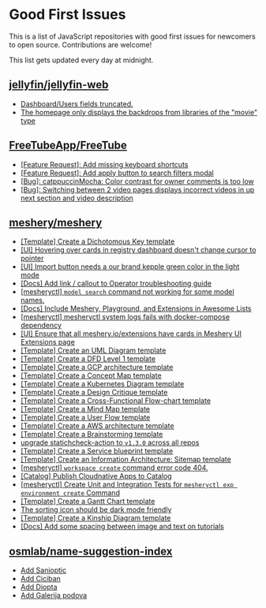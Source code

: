 # Good First Issues

This is a list of JavaScript repositories with good first issues for newcomers to open source. Contributions are welcome!

This list gets updated every day at midnight.

## [jellyfin/jellyfin-web](https://github.com/jellyfin/jellyfin-web)

- [Dashboard/Users fields truncated.](https://github.com/jellyfin/jellyfin-web/issues/5608)
- [The homepage only displays the backdrops from libraries of the "movie" type](https://github.com/jellyfin/jellyfin-web/issues/4077)

## [FreeTubeApp/FreeTube](https://github.com/FreeTubeApp/FreeTube)

- [[Feature Request]: Add missing keyboard shortcuts](https://github.com/FreeTubeApp/FreeTube/issues/2138)
- [[Feature Request]: Add apply button to search filters modal](https://github.com/FreeTubeApp/FreeTube/issues/6194)
- [[Bug]: catppuccinMocha: Color contrast for owner comments is too low](https://github.com/FreeTubeApp/FreeTube/issues/6597)
- [[Bug]: Switching between 2 video pages displays incorrect videos in up next section and video description](https://github.com/FreeTubeApp/FreeTube/issues/2261)

## [meshery/meshery](https://github.com/meshery/meshery)

- [[Template] Create a Dichotomous Key template](https://github.com/meshery/meshery/issues/12463)
- [[UI] Hovering over cards in registry dashboard doesn't change cursor to pointer](https://github.com/meshery/meshery/issues/13743)
- [[UI] Import button needs a our brand kepple green color in the light mode](https://github.com/meshery/meshery/issues/13796)
- [[Docs] Add link / callout to Operator troubleshooting guide](https://github.com/meshery/meshery/issues/13706)
- [[mesheryctl] `model search` command not working for some model names.](https://github.com/meshery/meshery/issues/11319)
- [[Docs] Include Meshery, Playground, and Extensions in Awesome Lists](https://github.com/meshery/meshery/issues/13426)
- [[mesheryctl] mesheryctl system logs fails with docker-compose dependency](https://github.com/meshery/meshery/issues/10777)
- [[UI] Ensure that all meshery.io/extensions have cards in Meshery UI Extensions page](https://github.com/meshery/meshery/issues/13623)
- [[Template] Create an UML Diagram template](https://github.com/meshery/meshery/issues/12451)
- [[Template] Create a DFD Level 1 template](https://github.com/meshery/meshery/issues/12501)
- [[Template] Create a GCP architecture template](https://github.com/meshery/meshery/issues/12498)
- [[Template] Create a Concept Map template](https://github.com/meshery/meshery/issues/12454)
- [[Template] Create a Kubernetes Diagram template](https://github.com/meshery/meshery/issues/12462)
- [[Template] Create a Design Critique template](https://github.com/meshery/meshery/issues/12502)
- [[Template] Create a Cross-Functional Flow-chart template](https://github.com/meshery/meshery/issues/12504)
- [[Template] Create a Mind Map template](https://github.com/meshery/meshery/issues/12455)
- [[Template] Create a User Flow template](https://github.com/meshery/meshery/issues/12456)
- [[Template] Create a AWS architecture template](https://github.com/meshery/meshery/issues/12500)
- [[Template] Create a Brainstorming template](https://github.com/meshery/meshery/issues/12503)
- [upgrade statichcheck-action to `v1.3.0` across all repos](https://github.com/meshery/meshery/issues/13041)
- [[Template] Create a Service blueprint template ](https://github.com/meshery/meshery/issues/12497)
- [[Template] Create an Information Architecture: Sitemap template](https://github.com/meshery/meshery/issues/12464)
- [[mesheryctl] `workspace create` command error code 404.](https://github.com/meshery/meshery/issues/11312)
- [[Catalog] Publish Cloudnative Apps to Catalog](https://github.com/meshery/meshery/issues/12111)
- [[mesheryctl] Create Unit and Integration Tests for `mesheryctl exp environment create` Command](https://github.com/meshery/meshery/issues/12138)
- [[Template] Create a Gantt Chart template](https://github.com/meshery/meshery/issues/12461)
- [The sorting icon should be dark mode friendly](https://github.com/meshery/meshery/issues/13306)
- [[Template] Create a Kinship Diagram template](https://github.com/meshery/meshery/issues/12452)
- [[Docs] Add some spacing between image and text on tutorials](https://github.com/meshery/meshery/issues/11783)

## [osmlab/name-suggestion-index](https://github.com/osmlab/name-suggestion-index)

- [Add Sanioptic](https://github.com/osmlab/name-suggestion-index/issues/10464)
- [Add Ciciban](https://github.com/osmlab/name-suggestion-index/issues/10463)
- [Add Diopta](https://github.com/osmlab/name-suggestion-index/issues/10462)
- [Add Galerija podova](https://github.com/osmlab/name-suggestion-index/issues/10417)


